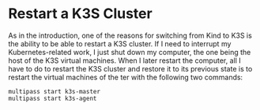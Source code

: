# Restart a K3S Cluster

As in the introduction, one of the reasons for switching from Kind to K3S is the ability to be able to restart a K3S cluster. If I need to interrupt my Kubernetes-related work, I just shut down my computer, the one being the host of the K3S virtual machines. When I later restart the computer, all I have to do to restart the K3S cluster and restore it to its previous state is to restart the virtual machines of the ter with the following two commands:
```
multipass start k3s-master
multipass start k3s-agent
```